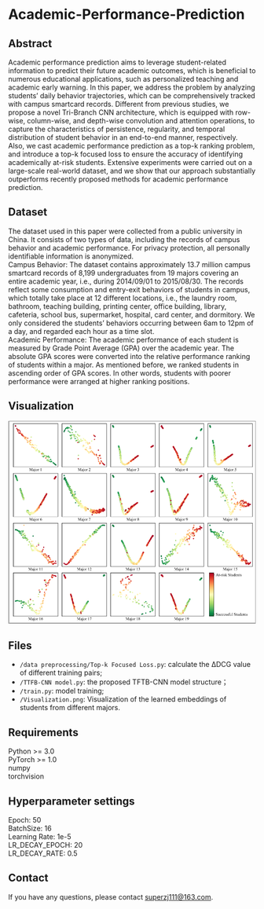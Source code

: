 # Academic-Performance-Prediction
## Abstract
Academic performance prediction aims to leverage  student-related information to predict their future academic outcomes, which is beneficial to numerous educational applications,  such as personalized teaching and academic early warning. In  this paper, we address the problem by analyzing students’ daily  behavior trajectories, which can be comprehensively tracked  with campus smartcard records. Different from previous studies,  we propose a novel Tri-Branch CNN architecture, which is  equipped with row-wise, column-wise, and depth-wise convolution and attention operations, to capture the characteristics  of persistence, regularity, and temporal distribution of student  behavior in an end-to-end manner, respectively. Also, we cast  academic performance prediction as a top-k ranking problem,  and introduce a top-k focused loss to ensure the accuracy of  identifying academically at-risk students. Extensive experiments  were carried out on a large-scale real-world dataset, and we show  that our approach substantially outperforms recently proposed  methods for academic performance prediction.
## Dataset

The dataset used in this paper were collected from a public  university in China. It consists of two types of data, including  the records of campus behavior and academic performance.  For privacy protection, all personally identifiable information  is anonymized.  
Campus Behavior: The dataset contains approximately 13.7  million campus smartcard records of 8,199 undergraduates  from 19 majors covering an entire academic year, i.e., during  2014/09/01 to 2015/08/30. The records reflect some consumption and entry-exit behaviors of students in campus, which  totally take place at 12 different locations, i.e., the laundry  room, bathroom, teaching building, printing center, office  building, library, cafeteria, school bus, supermarket, hospital,  card center, and dormitory. We only considered the students’  behaviors occurring between 6am to 12pm of a day, and  regarded each hour as a time slot.   
Academic Performance: The academic performance of each  student is measured by Grade Point Average (GPA) over the  academic year. The absolute GPA scores were converted into  the relative performance ranking of students within a major.  As mentioned before, we ranked students in ascending order of  GPA scores. In other words, students with poorer performance  were arranged at higher ranking positions.

## Visualization
![image](https://github.com/ZongJ1111/Academic-Performance-Prediction/blob/main/Visualization.png)

## Files

  * `/data preprocessing/Top-k Focused Loss.py`: calculate the ∆DCG value of different training pairs;  
  * `/TTFB-CNN model.py`: the proposed TFTB-CNN model structure；  
  * `/train.py`: model training;
  * `/Visualization.png`: Visualization of the learned embeddings of students from different majors.

## Requirements
Python >= 3.0  
PyTorch >= 1.0  
numpy  
torchvision 

## Hyperparameter settings
Epoch: 50  
BatchSize: 16  
Learning Rate: 1e-5  
LR_DECAY_EPOCH: 20  
LR_DECAY_RATE: 0.5  

## Contact
If you have any questions, please contact superzj111@163.com.
